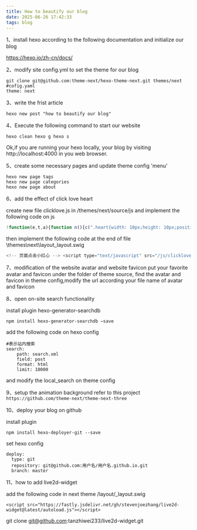 ```yaml
---
title: How to beautify our blog
date: 2025-06-26 17:42:33
tags: blog
---
```


1、install hexo according to the following documentation and initialize our blog

https://hexo.io/zh-cn/docs/

2、modify site config.yml to set the theme for our blog

```shell
git clone git@github.com:theme-next/hexo-theme-next.git themes/next
#cofig.yaml
theme: next
```

3、write the frist article

```shell
hexo new post "how to beautify our blog"
```

4、Execute the following command to start our website

```shell
hexo clean hexo g hexo s
```

Ok,if you are running your hexo  locally, your blog by visiting http://localhost:4000 in you web browser.

5、create some necessary pages and update theme config 'menu'
```shell
hexo new page tags
hexo new page categories
hexo new page about
```
6、add the effect of click love heart

create new file clicklove.js in /themes/next/source/js and implement the following code on js
```js
!function(e,t,a){function n(){c(".heart{width: 10px;height: 10px;position: fixed;background: #f00;transform: rotate(45deg);-webkit-transform: rotate(45deg);-moz-transform: rotate(45deg);}.heart:after,.heart:before{content: '';width: inherit;height: inherit;background: inherit;border-radius: 50%;-webkit-border-radius: 50%;-moz-border-radius: 50%;position: fixed;}.heart:after{top: -5px;}.heart:before{left: -5px;}"),o(),r()}function r(){for(var e=0;e<d.length;e++)d[e].alpha<=0?(t.body.removeChild(d[e].el),d.splice(e,1)):(d[e].y--,d[e].scale+=.004,d[e].alpha-=.013,d[e].el.style.cssText="left:"+d[e].x+"px;top:"+d[e].y+"px;opacity:"+d[e].alpha+";transform:scale("+d[e].scale+","+d[e].scale+") rotate(45deg);background:"+d[e].color+";z-index:99999");requestAnimationFrame(r)}function o(){var t="function"==typeof e.onclick&&e.onclick;e.onclick=function(e){t&&t(),i(e)}}function i(e){var a=t.createElement("div");a.className="heart",d.push({el:a,x:e.clientX-5,y:e.clientY-5,scale:1,alpha:1,color:s()}),t.body.appendChild(a)}function c(e){var a=t.createElement("style");a.type="text/css";try{a.appendChild(t.createTextNode(e))}catch(t){a.styleSheet.cssText=e}t.getElementsByTagName("head")[0].appendChild(a)}function s(){return"rgb("+~~(255*Math.random())+","+~~(255*Math.random())+","+~~(255*Math.random())+")"}var d=[];e.requestAnimationFrame=function(){return e.requestAnimationFrame||e.webkitRequestAnimationFrame||e.mozRequestAnimationFrame||e.oRequestAnimationFrame||e.msRequestAnimationFrame||function(e){setTimeout(e,1e3/60)}}(),n()}(window,document);
```
then implement the following code at the end of file \themes\next\layout\_layout.swig
```js
<!-- 页面点击小红心 --> <script type="text/javascript" src="/js/clicklove.js"></script>
```
7、modification of the website avatar and website favicon
put your favorite avatar and favicon under the folder of theme source,
find the avatar and  favicon in theme config,modify the url according your file name of avatar and favicon

8、open on-site search functionality

install plugin hexo-generator-searchdb
```shell
npm install hexo-generator-searchdb –save
```
add the following code on hexo config
```shell
#表示站内搜索
search:  
    path: search.xml
    field: post
    format: html
    limit: 10000
```
and modify the local_search on theme config

9、setup the animation background
refer to this project  `https://github.com/theme-next/theme-next-three`

10、deploy your blog on github

install plugin
```shell
npm install hexo-deployer-git --save
```
set hexo config
```shell
deploy:
  type: git
  repository: git@github.com:用户名/用户名.github.io.git
  branch: master
```
11、how to add live2d-widget

add the following code in next theme /layout/_layout.swig
```shell
<script src="https://fastly.jsdelivr.net/gh/stevenjoezhang/live2d-widget@latest/autoload.js"></script>
```
git clone git@github.com:tanzhiwei233/live2d-widget.git



